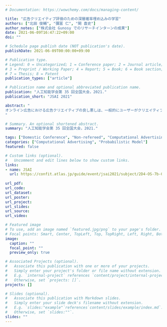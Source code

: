 ```yaml
---
# Documentation: https://wowchemy.com/docs/managing-content/

title: "広告クリエイティブ評価のための深層確率埋め込みの学習"
authors: ["北田 俊輔", "彌冨 仁", "関 喜史"]
author_notes: ["株式会社 Gunosy でのリサーチインターンの成果"]
date: 2021-06-09T16:47:22+09:00
doi: ""

# Schedule page publish date (NOT publication's date).
publishDate: 2021-06-09T00:00:00+09:00

# Publication type.
# Legend: 0 = Uncategorized; 1 = Conference paper; 2 = Journal article;
# 3 = Preprint / Working Paper; 4 = Report; 5 = Book; 6 = Book section;
# 7 = Thesis; 8 = Patent
publication_types: ["article"]

# Publication name and optional abbreviated publication name.
publication: "人工知能学会第 35 回全国大会，2021."
publication_short: "JSAI 2021"

abstract: "
オンライン広告における広告クリエイティブの良し悪しは、一般的にユーザーがクリエイティブをクリックし、商品が購入される等の行動が起きる割合で評価できると考えられる。一方、そのようなユーザー行動は非常にノイズが多く不確実性が高い。また広告キャンペーンや広告大賞の潜在的な魅力等に左右される。本論文では、広告クリエイティブの評価のために、確率的広告クリエイティブ埋め込みを学習し、キャンペーン内の各広告クリエイティブを潜在空間のガウス分布として表現する新たな方法を提案する。我々の確率的埋め込みは、不確実性の高いユーザーの行動やキャンペーンに関連する複数の広告クリエイティブから適切な評価を実現する特徴を捉えることが可能である。 我々は株式会社 Gunosy が提供した実際の 20 万件の広告クリエイティブを使用して評価を実施した。確率的埋め込みにより、テキストエンコーダー（LSTM、BERT など）に関係なく、広告クリエイティブの配信パフォーマンスを正確にキャプチャできることを確認した。さらに、我々の提案は最先端モデルである BERT を使用することにより、小さな不確実性で予測を実現することを確認した。
"

# Summary. An optional shortened abstract.
summary: "人工知能学会第 35 回全国大会，2021."

tags: ["Domestic Conference", "Non-refereed", "Computational Advertising", "Gunosy"]
categories: ["Computational Advertising", "Probabilistic Model"]
featured: false

# Custom links (optional).
#   Uncomment and edit lines below to show custom links.
links:
- name: JSAI
  url: https://confit.atlas.jp/guide/event/jsai2021/subject/2D4-OS-7b-02/tables
  
url_pdf:
url_code:
url_dataset:
url_poster:
url_project:
url_slides:
url_source:
url_video:

# Featured image
# To use, add an image named `featured.jpg/png` to your page's folder. 
# Focal points: Smart, Center, TopLeft, Top, TopRight, Left, Right, BottomLeft, Bottom, BottomRight.
image:
  caption: ""
  focal_point: ""
  preview_only: true

# Associated Projects (optional).
#   Associate this publication with one or more of your projects.
#   Simply enter your project's folder or file name without extension.
#   E.g. `internal-project` references `content/project/internal-project/index.md`.
#   Otherwise, set `projects: []`.
projects: []

# Slides (optional).
#   Associate this publication with Markdown slides.
#   Simply enter your slide deck's filename without extension.
#   E.g. `slides:"example"`references`content/slides/example/index.md`.
#   Otherwise, set `slides:""`.
slides: ""
---
```


